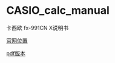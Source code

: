 # CASIO_calc_manual
卡西欧 fx-991CN X说明书

[官网位置](https://support.casio.com/cn/manual/manualfile.php?cid=004009101)

[pdf版本](https://file.casio.com.cn/resource/front/pdf/CN/004/fx-991CN_X_CN.pdf)
